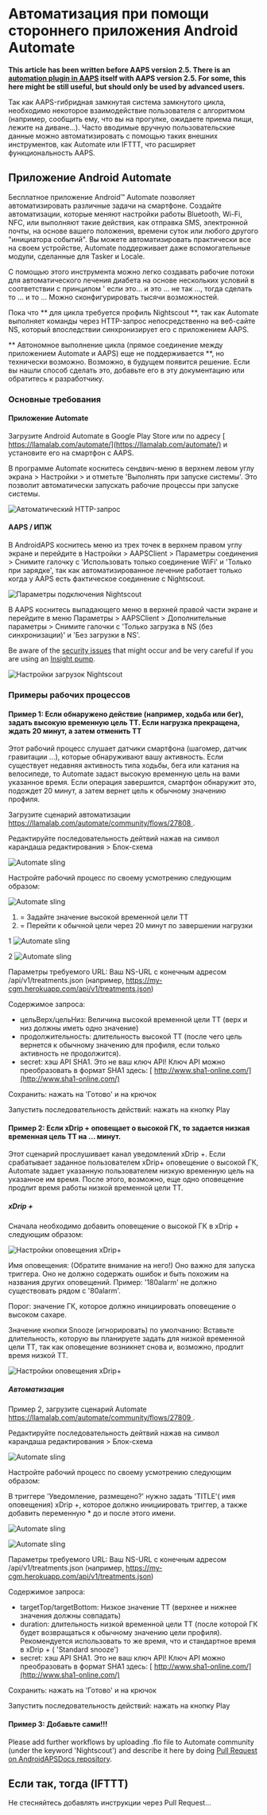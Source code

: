 # Автоматизация при помощи стороннего приложения Android Automate

**This article has been written before AAPS version 2.5. There is an [automation plugin in AAPS](../DailyLifeWithAaps/Automations.md) itself with AAPS version 2.5. For some, this here might be still useful, but should only be used by advanced users.**

Так как AAPS-гибридная замкнутая система замкнутого цикла, необходимо некоторое взаимодействие пользователя с алгоритмом (например, сообщить ему, что вы на прогулке, ожидаете приема пищи, лежите на диване...). Часто вводимые вручную пользовательские данные можно автоматизировать с помощью таких внешних инструментов, как Automate или IFTTT, что расширяет функциональность AAPS.

## Приложение Android Automate

Бесплатное приложение Android™ Automate позволяет автоматизировать различные задачи на смартфоне. Создайте автоматизации, которые меняют настройки работы Bluetooth, Wi-Fi, NFC, или выполняют такие действия, как отправка SMS, электронной почты, на основе вашего положения, времени суток или любого другого "инициатора событий". Вы можете автоматизировать практически все на своем устройстве, Automate поддерживает даже вспомогательные модули, сделанные для Tasker и Locale.

С помощью этого инструмента можно легко создавать рабочие потоки для автоматического лечения диабета на основе нескольких условий в соответствии с принципом ' если это... и это ... не так ..., тогда сделать то ... и то ... Можно сконфигурировать тысячи возможностей.

Пока что ** для цикла требуется профиль Nightscout **, так как Automate выполняет команды через HTTP-запрос непосредственно на веб-сайте NS, который впоследствии синхронизирует его с приложением AAPS.

** Автономное выполнение цикла (прямое соединение между приложением Automate и AAPS) еще не поддерживается **, но технически возможно. Возможно, в будущем появится решение. Если вы нашли способ сделать это, добавьте его в эту документацию или обратитесь к разработчику.

### Основные требования

#### Приложение Automate

Загрузите Android Automate в Google Play Store или по адресу [ https://llamalab.com/automate/](https://llamalab.com/automate/) и установите его на смартфон с AAPS.

В программе Automate коснитесь сендвич-меню в верхнем левом углу экрана > Настройки > и отметьте 'Выполнять при запуске системы'. Это позволит автоматически запускать рабочие процессы при запуске системы.

![Автоматический HTTP-запрос](../images/automate-app2.png)

#### AAPS / ИПЖ

В AndroidAPS коснитесь меню из трех точек в верхнем правом углу экране и перейдите в Настройки > AAPSClient > Параметры соединения > Снимите галочку с 'Использовать только соединение WiFi' и 'Только при зарядке', так как автоматизированное лечение работает только когда у AAPS есть фактическое соединение с Nightscout.

![Параметры подключения Nightscout](../images/automate-aaps1.jpg)

В AAPS коснитесь выпадающего меню в верхней правой части экране и перейдите в меню Параметры > AAPSClient > Дополнительные параметры > Снимите галочки с 'Только загрузка в NS (без синхронизации)' и 'Без загрузки в NS'.

Be aware of the [security issues](../SettingUpAaps/Nightscout.md#security-considerations) that might occur and be very careful if you are using an [Insight pump](../CompatiblePumps/Accu-Chek-Insight-Pump.md#settings-in-aaps).

![Настройки загрузок Nightscout](../images/automate-aaps2.jpg)

### Примеры рабочих процессов

#### Пример 1: Если обнаружено действие (например, ходьба или бег), задать высокую временную цель TT. Если нагрузка прекращена, ждать 20 минут, а затем отменить TT

Этот рабочий процесс слушает датчики смартфона (шагомер, датчик гравитации ...), которые обнаруживают вашу активность. Если существует недавняя активность типа ходьбы, бега или катания на велосипеде, то Automate задаст высокую временную цель на вами указанное время. Если операция завершится, смартфон обнаружит это, подождет 20 минут, а затем вернет цель к обычному значению профиля.

Загрузите сценарий автоматизации [ https://llamalab.com/automate/community/flows/27808 ](https://llamalab.com/automate/community/flows/27808).

Редактируйте последовательность дейтвий нажав на символ карандаша редактирования > Блок-схема

![Automate sling](../images/automate-app3.png)

Настройте рабочий процесс по своему усмотрению следующим образом:

![Automate sling](../images/automate-app6.png)

1. = Задайте значение высокой временной цели TT
2. = Перейти к обычной цели через 20 минут по завершении нагрузки

1 ![Automate sling](../images/automate-app1.png)

2 ![Automate sling](../images/automate-app5.png)

Параметры требуемого URL: Ваш NS-URL с конечным адресом /api/v1/treatments.json (например, https://my-cgm.herokuapp.com/api/v1/treatments.json)

Содержимое запроса:

* цельВерх/цельНиз: Величина высокой временной цели TT (верх и низ должны иметь одно значение)
* продолжительность: длительность высокой TT (после чего цель вернется к обычному значению для профиля, если только активность не продолжится). 
* secret: хэш API SHA1. Это не ваш ключ API! Ключ API можно преобразовать в формат SHA1 здесь: [ http://www.sha1-online.com/](http://www.sha1-online.com/)

Сохранить: нажать на 'Готово' и на крючок

Запустить последовательность действий: нажать на кнопку Play

#### Пример 2: Если xDrip + оповещает о высокой ГК, то задается низкая временная цель TT на ... минут.

Этот сценарий прослушивает канал уведомлений xDrip +. Если срабатывает заданное пользователем xDrip+ оповещение о высокой ГК, Automate задает указанную пользователем низкую временную цель на указанное им время. После этого, возможно, еще одно оповещение продлит время работы низкой временной цели TT.

##### xDrip +

Сначала необходимо добавить оповещение о высокой ГК в xDrip + следующим образом:

![Настройки оповещения xDrip+](../images/automate-xdrip1.png)

Имя оповещения: (Обратите внимание на него!) Оно важно для запуска триггера. Оно не должно содержать ошибок и быть похожим на названия других оповещений. Пример: '180alarm' не должно существовать рядом с '80alarm'.

Порог: значение ГК, которое должно инициировать оповещение о высоком сахаре.

Значение кнопки Snooze (игнорировать) по умолчанию: Вставьте длительность, которую вы планируете задать для низкой временной цели TT, так как оповещение возникнет снова и, возможно, продлит время низкой TT.

![Настройки оповещения xDrip+](../images/automate-xdrip2.png)

##### Автоматизация

Пример 2, загрузите сценарий Automate [ https://llamalab.com/automate/community/flows/27809 ](https://llamalab.com/automate/community/flows/27809).

Редактируйте последовательность дейтвий нажав на символ карандаша редактирования > Блок-схема

![Automate sling](../images/automate-app3.png)

Настройте рабочий процесс по своему усмотрению следующим образом:

В триггере 'Уведомление, размещено?' нужно задать 'TITLE'( имя оповещения) xDrip +, которое должно инициировать триггер, а также добавить переменную * до и после этого имени.

![Automate sling](../images/automate-app7.png)

![Automate sling](../images/automate-app4.png)

Параметры требуемого URL: Ваш NS-URL с конечным адресом /api/v1/treatments.json (например, https://my-cgm.herokuapp.com/api/v1/treatments.json)

Содержимое запроса:

* targetTop/targetBottom: Низкое значение TT (верхнее и нижнее значения должны совпадать)
* duration: длительность низкой временной цели TT (после которой ГК будет возвращаться к обычному значению цели профиля). Рекомендуется использовать то же время, что и стандартное время в xDrip + ( 'Standard snooze')
* secret: хэш API SHA1. Это не ваш ключ API! Ключ API можно преобразовать в формат SHA1 здесь: [ http://www.sha1-online.com/](http://www.sha1-online.com/)

Сохранить: нажать на 'Готово' и на крючок

Запустить последовательность действий: нажать на кнопку Play

#### Пример 3: Добавьте сами!!!

Please add further workflows by uploading .flo file to Automate community (under the keyword 'Nightscout') and describe it here by doing [Pull Request on AndroidAPSDocs repository](../SupportingAaps/HowToEditTheDocs.md).

## Если так, тогда (IFTTT)

Не стесняйтесь добавлять инструкции через Pull Request...